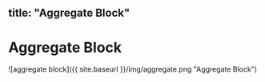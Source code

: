 title: "Aggregate Block"
---
# Aggregate Block
![aggregate block]({{ site.baseurl }}/img/aggregate.png "Aggregate Block")